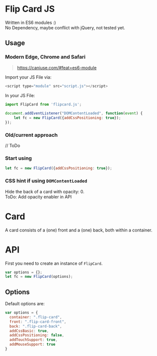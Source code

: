 # Flip Card JS

Written in ES6 modules :)  
No Dependency, maybe conflict with jQuery, not tested yet.

## Usage

### Modern Edge, Chrome and Safari
> https://caniuse.com/#feat=es6-module

Import your JS File via:
```javascript
<script type="module" src="script.js"></script>
```

In your JS File:
```javascript
import FlipCard from 'flipcard.js';
 
document.addEventListener("DOMContentLoaded", function(event) {
    let fc = new FlipCard({addCssPositioning: true});
});
```

### Old/current approach
// ToDo

### Start using
```javascript
let fc = new FlipCard({addCssPositioning: true});
```

### CSS hint if using `DOMContentLoaded`
Hide the back of a card with opacity: 0.  
ToDo: Add opacity enabler in API

# Card
A card consists of a (one) front and a (one) back, both within a container.

# API
First you need to create an instance of `FlipCard`.

```javascript
var options = {};
let fc = new FlipCard(options);
```

## Options
Default options are:

```javascript
var options = {
  container: ".flip-card",
  front: ".flip-card-front",
  back: ".flip-card-back",
  addCssBasic: true,
  addCssPositioning: false,
  addTouchSupport: true,
  addMouseSupport: true
}
```
